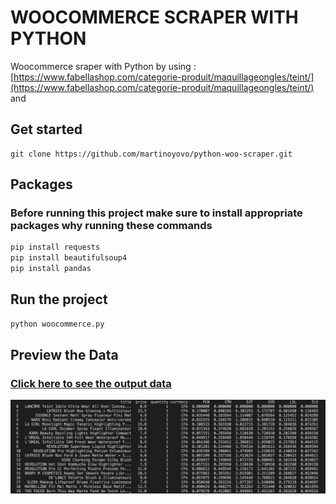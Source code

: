 # WOOCOMMERCE SCRAPER WITH PYTHON

Woocommerce sraper with Python by using : [https://www.fabellashop.com/categorie-produit/maquillageongles/teint/](https://www.fabellashop.com/categorie-produit/maquillageongles/teint/) and 

## Get started

```
git clone https://github.com/martinoyovo/python-woo-scraper.git
```

## Packages

### Before running this project make sure to install appropriate packages why running these commands 

```python
pip install requests
pip install beautifulsoup4
pip install pandas 
```

## Run the project

```python
python woocommerce.py
```

## Preview the Data

### [Click here to see the output data](https://github.com/martinoyovo/python-woo-scraper/blob/main/preview.png)

![Preview Data](https://github.com/martinoyovo/python-woo-scraper/blob/main/preview.png)
